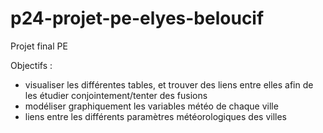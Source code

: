 # p24-projet-pe-elyes-beloucif
Projet final PE





Objectifs :
- visualiser les différentes tables, et trouver des liens entre elles afin de les étudier conjointement/tenter des fusions
- modéliser graphiquement les variables météo de chaque ville
- liens entre les différents paramètres météorologiques des villes
